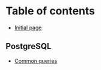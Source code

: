 # Table of contents

* [Initial page](README.md)

## PostgreSQL

* [Common queries](postgresql/common-queries.md)

